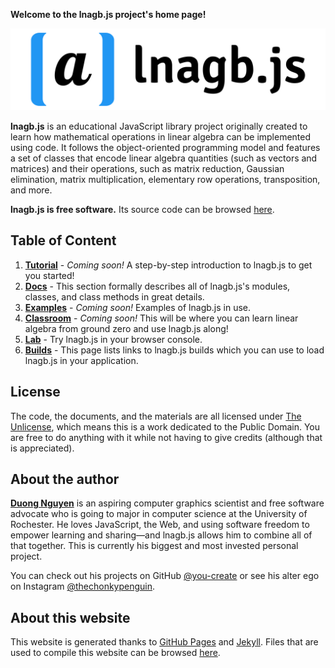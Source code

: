 **Welcome to the lnagb.js project's home page!**

![lnagb.js wordmark logo](./media/wordmark/png/wordmark-pad.png)

**lnagb.js** is an educational JavaScript library project originally created to
learn how mathematical operations in linear algebra can be implemented using
code. It follows the object-oriented programming model and features a set of
classes that encode linear algebra quantities (such as vectors and matrices) and
their operations, such as matrix reduction, Gaussian elimination, matrix
multiplication, elementary row operations, transposition, and more.

**lnagb.js is free software.** Its source code can be browsed
[here](https://github.com/vecma-org/lnagb.js).

Table of Content
----------------

1. [**Tutorial**](./tutorial/) - _Coming soon!_ A step-by-step introduction to
   lnagb.js to get you started!
2. [**Docs**](./docs/) - This section formally describes all of lnagb.js's
   modules, classes, and class methods in great details.
3. [**Examples**](./examples/) - _Coming soon!_ Examples of lnagb.js in use.
4. [**Classroom**](./classroom/) - _Coming soon!_ This will be where you can
   learn linear algebra from ground zero and use lnagb.js along!
5. [**Lab**](./lab/) - Try lnagb.js in your browser console.
6. [**Builds**](./builds/) - This page lists links to lnagb.js builds which you
   can use to load lnagb.js in your application.

License
-------

The code, the documents, and the materials are all licensed under
[The Unlicense](https://unlicense.org/), which means this is a work dedicated to
the Public Domain. You are free to do anything with it while not having to give
credits (although that is appreciated).

About the author
----------------

[**Duong Nguyen**](https://you-create.github.io) is an aspiring computer
graphics scientist and free software advocate who is going to major in computer
science at the University of Rochester. He loves JavaScript, the Web, and using
software freedom to empower learning and sharing—and lnagb.js allows him to
combine all of that together. This is currently his biggest and most invested
personal project.

You can check out his projects on GitHub [@you-create][github] or see his alter
ego on Instagram [@thechonkypenguin][instagram].

[github]: https://github.com/you-create
[instagram]: https://www.instagram.com/thechonkypenguin

About this website
------------------

This website is generated thanks to [GitHub Pages](https://pages.github.com/)
and [Jekyll](https://jekyllrb.com/). Files that are used to compile this website
can be browsed [here](https://github.com/vecma-org/lnagb.js/tree/gh-pages).
